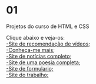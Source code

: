 # 01
Projetos do curso de HTML e CSS

Clique abaixo e veja-os:
<br>
<a href="https://marciojorgemelo.github.io/01/sitedevideos/index.html" target="_blank">-Site de recomendação de vídeos</a>;
<br>
<a href="https://marciojorgemelo.github.io/01/redes-sociais/index.html" target="_blank">-Conheça-me mais</a>;
<br>
<a href="https://marciojorgemelo.github.io/01/site-android/index.html" target="_blank">-Site de notícias completo</a>;
<br>
<a href="https://marciojorgemelo.github.io/01/cordel-moderno/index.html" target="_blank">-Site de uma poesia completa</a>;
<br>
<a href="https://marciojorgemelo.github.io/01/projeto-redes/pacote-d013/pacote-d013/index.html" target="_blank">-Site de formulario;</a>
<br>
<a href="https://marciojorgemelo.github.io/01/site-completo01/index.html" target="_blank">-Site do trabalho;
<br>


 
